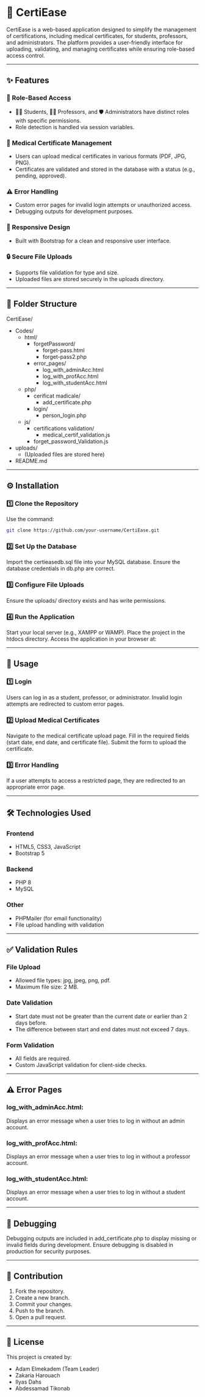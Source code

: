 # 🌟 CertiEase

CertiEase is a web-based application designed to simplify the management of certifications, including medical certificates, for students, professors, and administrators. The platform provides a user-friendly interface for uploading, validating, and managing certificates while ensuring role-based access control.

---

## ✨ Features

### 🔐 Role-Based Access
- 👨‍🎓 Students, 👨‍🏫 Professors, and 🛡️ Administrators have distinct roles with specific permissions.
- Role detection is handled via session variables.

### 📄 Medical Certificate Management
- Users can upload medical certificates in various formats (PDF, JPG, PNG).
- Certificates are validated and stored in the database with a status (e.g., pending, approved).

### ⚠️ Error Handling
- Custom error pages for invalid login attempts or unauthorized access.
- Debugging outputs for development purposes.

### 📱 Responsive Design
- Built with Bootstrap for a clean and responsive user interface.

### 🔒 Secure File Uploads
- Supports file validation for type and size.
- Uploaded files are stored securely in the uploads directory.

---

## 📂 Folder Structure

CertiEase/
- Codes/
  - html/
    - forgetPassword/
      - forget-pass.html
      - forget-pass2.php
    - error_pages/
      - log_with_adminAcc.html
      - log_with_profAcc.html
      - log_with_studentAcc.html
  - php/
    - cerificat madicale/
      - add_certificate.php
    - login/
      - person_login.php
  - js/
    - certifications validation/
      - medical_certif_validation.js
    - forget_password_Validation.js
- uploads/
  - (Uploaded files are stored here)
- README.md

---

## ⚙️ Installation

### 1️⃣ Clone the Repository
Use the command:
```bash
git clone https://github.com/your-username/CertiEase.git
```

### 2️⃣ Set Up the Database
Import the certieasedb.sql file into your MySQL database.
Ensure the database credentials in db.php are correct.

### 3️⃣ Configure File Uploads
Ensure the uploads/ directory exists and has write permissions.

### 4️⃣ Run the Application
Start your local server (e.g., XAMPP or WAMP).
Place the project in the htdocs directory.
Access the application in your browser at:

---

## 🚀 Usage

### 1️⃣ Login
Users can log in as a student, professor, or administrator.
Invalid login attempts are redirected to custom error pages.

### 2️⃣ Upload Medical Certificates
Navigate to the medical certificate upload page.
Fill in the required fields (start date, end date, and certificate file).
Submit the form to upload the certificate.

### 3️⃣ Error Handling
If a user attempts to access a restricted page, they are redirected to an appropriate error page.

---

## 🛠️ Technologies Used

### Frontend
- HTML5, CSS3, JavaScript
- Bootstrap 5

### Backend
- PHP 8
- MySQL

### Other
- PHPMailer (for email functionality)
- File upload handling with validation

---

## ✅ Validation Rules

### File Upload
- Allowed file types: jpg, jpeg, png, pdf.
- Maximum file size: 2 MB.

### Date Validation
- Start date must not be greater than the current date or earlier than 2 days before.
- The difference between start and end dates must not exceed 7 days.

### Form Validation
- All fields are required.
- Custom JavaScript validation for client-side checks.

---

## ⚠️ Error Pages

### log_with_adminAcc.html:
Displays an error message when a user tries to log in without an admin account.

### log_with_profAcc.html:
Displays an error message when a user tries to log in without a professor account.

### log_with_studentAcc.html:
Displays an error message when a user tries to log in without a student account.

---

## 🐞 Debugging

Debugging outputs are included in add_certificate.php to display missing or invalid fields during development.
Ensure debugging is disabled in production for security purposes.

---

## 🤝 Contribution

1. Fork the repository.
2. Create a new branch.
3. Commit your changes.
4. Push to the branch.
5. Open a pull request.

---

## 📜 License

This project is created by:
- Adam Elmekadem (Team Leader)
- Zakaria Harouach
- Ilyas Dahs
- Abdessamad Tikonab